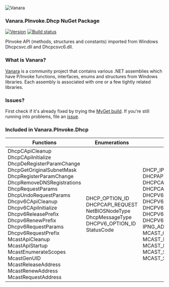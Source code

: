 ﻿![Vanara](https://raw.githubusercontent.com/dahall/Vanara/master/docs/icons/VanaraHeading.png)
### **Vanara.PInvoke.Dhcp NuGet Package**
[![Version](https://img.shields.io/nuget/v/Vanara.PInvoke.Dhcp?label=NuGet&style=flat-square)](https://github.com/dahall/Vanara/releases)
[![Build status](https://github.com/dahall/Vanara/actions/workflows/cibuild.yml/badge.svg?branch=master)](https://github.com/dahall/Vanara/actions/workflows/cibuild.yml)

PInvoke API (methods, structures and constants) imported from Windows Dhcpcsvc.dll and Dhcpcsvc6.dll.

### **What is Vanara?**

[Vanara](https://github.com/dahall/Vanara) is a community project that contains various .NET assemblies which have P/Invoke functions, interfaces, enums and structures from Windows libraries. Each assembly is associated with one or a few tightly related libraries.

### **Issues?**

First check if it's already fixed by trying the [MyGet build](https://www.myget.org/feed/Packages/vanara).
If you're still running into problems, file an [issue](https://github.com/dahall/Vanara/issues).

### **Included in Vanara.PInvoke.Dhcp**

Functions | Enumerations | Structures
--- | --- | ---
DhcpCApiCleanup DhcpCApiInitialize DhcpDeRegisterParamChange DhcpGetOriginalSubnetMask DhcpRegisterParamChange DhcpRemoveDNSRegistrations DhcpRequestParams DhcpUndoRequestParams Dhcpv6CApiCleanup Dhcpv6CApiInitialize Dhcpv6ReleasePrefix Dhcpv6RenewPrefix Dhcpv6RequestParams Dhcpv6RequestPrefix McastApiCleanup McastApiStartup McastEnumerateScopes McastGenUID McastReleaseAddress McastRenewAddress McastRequestAddress  | DHCP_OPTION_ID DHCPCAPI_REQUEST NetBIOSNodeType DhcpMessageType DHCPV6_OPTION_ID StatusCode                 | DHCP_IP_ADDRESS DHCPAPI_PARAMS DHCPCAPI_CLASSID DHCPCAPI_PARAMS_ARRAY DHCPV6CAPI_CLASSID DHCPV6CAPI_PARAMS DHCPV6CAPI_PARAMS_ARRAY DHCPV6Prefix DHCPV6PrefixLeaseInformation IPNG_ADDRESS MCAST_CLIENT_UID MCAST_LEASE_REQUEST MCAST_LEASE_RESPONSE MCAST_SCOPE_CTX MCAST_SCOPE_ENTRY       
